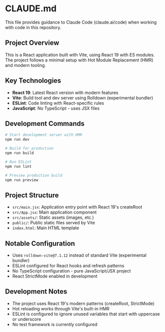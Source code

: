 # CLAUDE.md

This file provides guidance to Claude Code (claude.ai/code) when working with code in this repository.

## Project Overview

This is a React application built with Vite, using React 19 with ES modules. The project follows a minimal setup with Hot Module Replacement (HMR) and modern tooling.

## Key Technologies

- **React 19**: Latest React version with modern features
- **Vite**: Build tool and dev server using Rolldown (experimental bundler)
- **ESLint**: Code linting with React-specific rules
- **JavaScript**: No TypeScript - uses JSX files

## Development Commands

```bash
# Start development server with HMR
npm run dev

# Build for production
npm run build

# Run ESLint
npm run lint

# Preview production build
npm run preview
```

## Project Structure

- `src/main.jsx`: Application entry point with React 19's createRoot
- `src/App.jsx`: Main application component
- `src/assets/`: Static assets (images, etc.)
- `public/`: Public static files served by Vite
- `index.html`: Main HTML template

## Notable Configuration

- Uses `rolldown-vite@7.1.12` instead of standard Vite (experimental bundler)
- ESLint configured for React hooks and refresh patterns
- No TypeScript configuration - pure JavaScript/JSX project
- React StrictMode enabled in development

## Development Notes

- The project uses React 19's modern patterns (createRoot, StrictMode)
- Hot reloading works through Vite's built-in HMR
- ESLint is configured to ignore unused variables that start with uppercase or underscore
- No test framework is currently configured